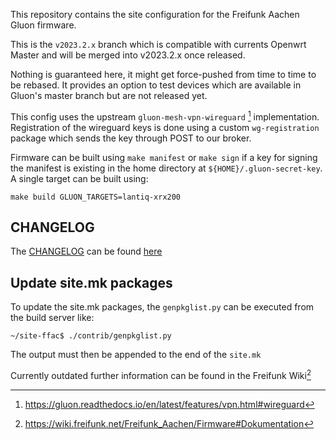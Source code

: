 This repository contains the site configuration for the Freifunk Aachen Gluon
firmware.

This is the `v2023.2.x` branch which is compatible with currents Openwrt Master and will be merged into v2023.2.x once released.

Nothing is guaranteed here, it might get force-pushed from time to time to be rebased.
It provides an option to test devices which are available in Gluon's master branch but are not released yet.

This config uses the upstream `gluon-mesh-vpn-wireguard` [^gluon-meshvpn] implementation.
Registration of the wireguard keys is done using a custom `wg-registration` package which sends the key through POST to our broker.

Firmware can be built using `make manifest` or `make sign` if a key for signing the manifest is existing in the home directory at `${HOME}/.gluon-secret-key`.
A single target can be built using:

`make build GLUON_TARGETS=lantiq-xrx200`

## CHANGELOG
The [CHANGELOG](./CHANGELOG.md) can be found [here](./CHANGELOG.md)

## Update site.mk packages

To update the site.mk packages, the `genpkglist.py` can be executed from the build server like:

```console
~/site-ffac$ ./contrib/genpkglist.py
```

The output must then be appended to the end of the `site.mk`

Currently outdated further information can be found in the Freifunk Wiki[^wiki]


[^wiki]: https://wiki.freifunk.net/Freifunk_Aachen/Firmware#Dokumentation
[^gluon-meshvpn]: https://gluon.readthedocs.io/en/latest/features/vpn.html#wireguard

